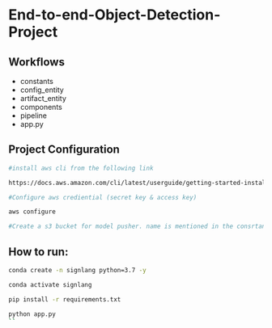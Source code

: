 # End-to-end-Object-Detection-Project

## Workflows

- constants
- config_entity
- artifact_entity
- components
- pipeline
- app.py

## Project Configuration

```bash
#install aws cli from the following link

https://docs.aws.amazon.com/cli/latest/userguide/getting-started-install.html
```

```bash
#Configure aws crediential (secret key & access key)

aws configure
```


```bash
#Create a s3 bucket for model pusher. name is mentioned in the consrtant

```

## How to run:

```bash
conda create -n signlang python=3.7 -y
```

```bash
conda activate signlang
```

```bash
pip install -r requirements.txt
```

```bash
python app.py
``